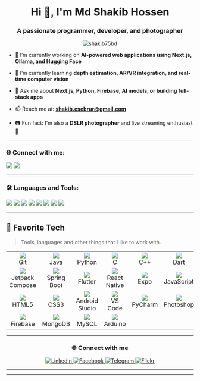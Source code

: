 <h1 align="center">Hi 👋, I'm Md Shakib Hossen</h1>
<h3 align="center">A passionate programmer, developer, and photographer</h3>

<p align="center">
  <img src="https://komarev.com/ghpvc/?username=shakib75bd&label=Profile%20views&color=0e75b6&style=flat" alt="shakib75bd" />
</p>

- 🔭 I’m currently working on **AI-powered web applications using Next.js, Ollama, and Hugging Face**

- 🌱 I’m currently learning **depth estimation, AR/VR integration, and real-time computer vision**

- 💬 Ask me about **Next.js, Python, Firebase, AI models, or building full-stack apps**

- 📫 Reach me at: **shakib.csebrur@gmail.com**

- 📷 Fun fact: I'm also a **DSLR photographer** and live streaming enthusiast 🎥

---

<h3 align="left">🌐 Connect with me:</h3>
<p align="left">
  <a href="mailto:shakib.csebrur@gmail.com"><img src="https://img.shields.io/badge/Gmail-D14836?style=for-the-badge&logo=gmail&logoColor=white" /></a>
  <a href="https://github.com/shakib75bd" target="_blank"><img src="https://img.shields.io/badge/GitHub-100000?style=for-the-badge&logo=github&logoColor=white" /></a>
</p>

---

<h3 align="left">🛠️ Languages and Tools:</h3>
<p align="left">
  <img src="https://img.shields.io/badge/Next.js-black?style=for-the-badge&logo=next.js&logoColor=white" />
  <img src="https://img.shields.io/badge/React-20232A?style=for-the-badge&logo=react&logoColor=61DAFB" />
  <img src="https://img.shields.io/badge/TailwindCSS-06B6D4?style=for-the-badge&logo=tailwind-css&logoColor=white" />
  <img src="https://img.shields.io/badge/Firebase-ffca28?style=for-the-badge&logo=firebase&logoColor=black" />
  <img src="https://img.shields.io/badge/Python-3776AB?style=for-the-badge&logo=python&logoColor=white" />
  <img src="https://img.shields.io/badge/Django-092E20?style=for-the-badge&logo=django&logoColor=white" />
  <img src="https://img.shields.io/badge/Git-F05032?style=for-the-badge&logo=git&logoColor=white" />
  <img src="https://img.shields.io/badge/Vercel-000000?style=for-the-badge&logo=vercel&logoColor=white" />
</p>

---

## 🚀 Favorite Tech

> Tools, languages and other things that I like to work with.

<table>
  <tr>
    <td align="center"><img src="https://img.icons8.com/color/48/git.png" /><br />Git</td>
    <td align="center"><img src="https://img.icons8.com/color/48/java-coffee-cup-logo--v1.png" /><br />Java</td>
    <td align="center"><img src="https://img.icons8.com/color/48/python--v1.png" /><br />Python</td>
    <td align="center"><img src="https://img.icons8.com/color/48/c-programming.png" /><br />C</td>
    <td align="center"><img src="https://img.icons8.com/color/48/c-plus-plus-logo.png" /><br />C++</td>
    <td align="center"><img src="https://img.icons8.com/color/48/dart.png" /><br />Dart</td>
    <td align="center"><img src="https://img.icons8.com/color/48/nodejs.png" /><br />Node.js</td>
    <td align="center"><img src="https://img.icons8.com/color/48/react-native.png" /><br />React</td>
    <td align="center"><img src="https://img.icons8.com/color/48/nextjs.png" /><br />Next.js</td>
  </tr>
  <tr>
    <td align="center"><img src="https://img.icons8.com/color/48/jetpack-compose.png" /><br />Jetpack Compose</td>
    <td align="center"><img src="https://img.icons8.com/color/48/spring-logo.png" /><br />Spring Boot</td>
    <td align="center"><img src="https://img.icons8.com/color/48/flutter.png" /><br />Flutter</td>
    <td align="center"><img src="https://img.icons8.com/color/48/react-native.png" /><br />React Native</td>
    <td align="center"><img src="https://img.icons8.com/ios-filled/50/expo.png" /><br />Expo</td>
    <td align="center"><img src="https://img.icons8.com/color/48/javascript--v1.png" /><br />JavaScript</td>
    <td align="center"><img src="https://img.icons8.com/color/48/typescript.png" /><br />TypeScript</td>
    <td align="center"><img src="https://img.icons8.com/color/48/tailwind_css.png" /><br />Tailwind CSS</td>
    <td align="center"><img src="https://img.icons8.com/officel/48/php-logo.png" /><br />PHP</td>
  </tr>
  <tr>
    <td align="center"><img src="https://img.icons8.com/color/48/html-5--v1.png" /><br />HTML5</td>
    <td align="center"><img src="https://img.icons8.com/color/48/css3.png" /><br />CSS3</td>
    <td align="center"><img src="https://img.icons8.com/color/48/android-studio--v3.png" /><br />Android Studio</td>
    <td align="center"><img src="https://img.icons8.com/color/48/visual-studio-code-2019.png" /><br />VS Code</td>
    <td align="center"><img src="https://img.icons8.com/color/48/pycharm.png" /><br />PyCharm</td>
    <td align="center"><img src="https://img.icons8.com/color/48/adobe-photoshop--v1.png" /><br />Photoshop</td>
    <td align="center"><img src="https://img.icons8.com/color/48/adobe-illustrator.png" /><br />Illustrator</td>
    <td align="center"><img src="https://img.icons8.com/color/48/adobe-xd.png" /><br />Adobe XD</td>
    <td align="center"><img src="https://img.icons8.com/color/48/figma--v1.png" /><br />Figma</td>
  </tr>
  <tr>
    <td align="center"><img src="https://img.icons8.com/color/48/firebase.png" /><br />Firebase</td>
    <td align="center"><img src="https://img.icons8.com/color/48/mongodb.png" /><br />MongoDB</td>
    <td align="center"><img src="https://img.icons8.com/ios-filled/50/mysql-logo.png" /><br />MySQL</td>
    <td align="center"><img src="https://img.icons8.com/ios-filled/50/arduino.png" /><br />Arduino</td>
  </tr>
</table>


---

<h3 align="center">🌐 Connect with me</h3>
<p align="center">
  <a href="https://www.linkedin.com/in/ShakibHShanto" target="_blank">
    <img src="https://img.shields.io/badge/LinkedIn-0A66C2?style=for-the-badge&logo=linkedin&logoColor=white" alt="LinkedIn" />
  </a>
  <a href="https://www.facebook.com/shakibhossen.shanto112/" target="_blank">
    <img src="https://img.shields.io/badge/Facebook-1877F2?style=for-the-badge&logo=facebook&logoColor=white" alt="Facebook" />
  </a>
  <a href="https://t.me/shakib_h_shanto" target="_blank">
    <img src="https://img.shields.io/badge/Telegram-2CA5E0?style=for-the-badge&logo=telegram&logoColor=white" alt="Telegram" />
  </a>
  <a href="https://www.flickr.com/photos/shanto_s_viewpoint/" target="_blank">
    <img src="https://img.shields.io/badge/Flickr-FF0084?style=for-the-badge&logo=flickr&logoColor=white" alt="Flickr" />
  </a>
</p>

---

---

